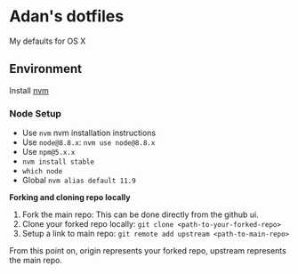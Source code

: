 # Adan's dotfiles
My defaults for OS X

## Environment
Install [nvm](https://github.com/nvm-sh/nvm)

### Node Setup
* Use `nvm` nvm installation instructions
* Use `node@8.8.x`: `nvm use node@8.8.x`
* Use `npm@5.x.x`
* `nvm install stable`
* `which node`
* Global `nvm alias default 11.9`

__Forking and cloning repo locally__
1. Fork the main repo: This can be done directly from the github ui.
2. Clone your forked repo locally: `git clone <path-to-your-forked-repo>`
3. Setup a link to main repo: `git remote add upstream <path-to-main-repo>`

From this point on, origin represents your forked repo, upstream represents the main repo.
